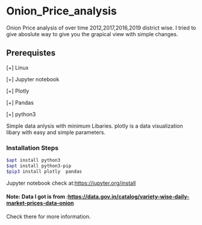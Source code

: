 # Onion_Price_analysis
Onion Price analysis of over time 2012,2017,2016,2019 district  wise.
I tried to give aboslute way to give you the grapical view with simple changes.

## Prerequistes
[+] Linux

[+] Jupyter notebook

[+] Plotly

[+] Pandas

[+] python3

Simple data anlysis with minimum Libaries.
plotly is a data visualization libary with easy and simple parameters.

### Installation Steps
```sh
$apt install python3
$apt install python3-pip
$pip3 install plotly  pandas
```

Jupyter notebook check at:https://jupyter.org/install

#### Note: Data I got is from :https://data.gov.in/catalog/variety-wise-daily-market-prices-data-onion
Check there for more information.

